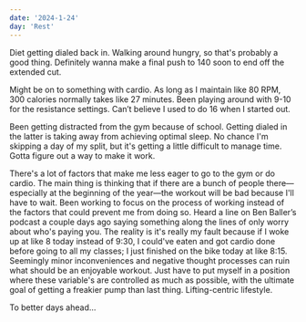 ```yaml
---
date: '2024-1-24'
day: 'Rest'
---
```


Diet getting dialed back in. Walking around hungry, so that's probably a good thing. Definitely wanna make a final push to 140 soon to end off the extended cut.

Might be on to something with cardio. As long as I maintain like 80 RPM, 300 calories normally takes like 27 minutes. Been playing around with 9-10 for the resistance settings. Can’t believe I used to do 16 when I started out.

Been getting distracted from the gym because of school. Getting dialed in the latter is taking away from achieving optimal sleep. No chance I'm skipping a day of my split, but it's getting a little difficult to manage time. Gotta figure out a way to make it work.

There's a lot of factors that make me less eager to go to the gym or do cardio. The main thing is thinking that if there are a bunch of people there—especially at the beginning of the year—the workout will be bad because I'll have to wait. Been working to focus on the process of working instead of the factors that could prevent me from doing so. Heard a line on Ben Baller’s podcast a couple days ago saying something along the lines of only worry about who's paying you. The reality is it's really my fault because if I woke up at like 8 today instead of 9:30, I could've eaten and got cardio done before going to all my classes; I just finished on the bike today at like 8:15. Seemingly minor inconveniences and negative thought processes can ruin what should be an enjoyable workout. Just have to put myself in a position where these variable's are controlled as much as possible, with the ultimate goal of getting a freakier pump than last thing. Lifting-centric lifestyle.

To better days ahead…